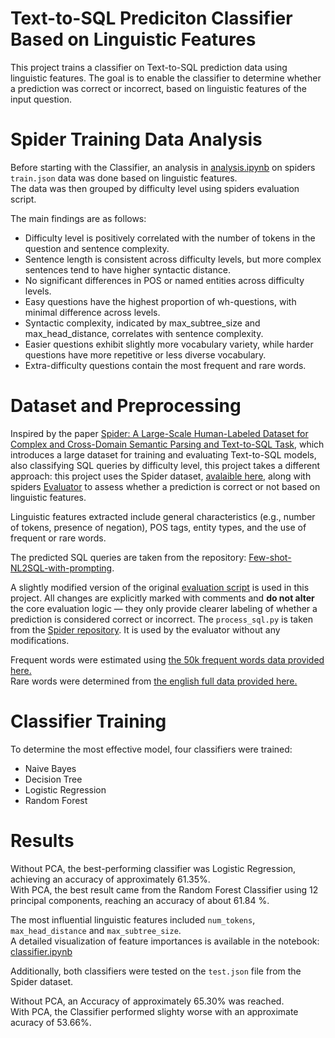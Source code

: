# Text-to-SQL Prediciton Classifier Based on Linguistic Features

This project trains a classifier on Text-to-SQL prediction data using linguistic features.
The goal is to enable the classifier to determine whether a prediction was correct or incorrect, based on linguistic features of the input question.

# Spider Training Data Analysis

Before starting with the Classifier, an analysis in [analysis.ipynb](https://github.com/sinajaprlja/SPIDER/blob/main/analysis.ipynb) on spiders ```train.json``` data was done based on linguistic features. <br>
The data was then grouped by difficulty level using spiders evaluation script.

The main findings are as follows:
* Difficulty level is positively correlated with the number of tokens in the question and sentence complexity.
* Sentence length is consistent across difficulty levels, but more complex sentences tend to have higher syntactic distance.
* No significant differences in POS or named entities across difficulty levels.
* Easy questions have the highest proportion of wh-questions, with minimal difference across levels.
* Syntactic complexity, indicated by max_subtree_size and max_head_distance, correlates with sentence complexity.
* Easier questions exhibit slightly more vocabulary variety, while harder questions have more repetitive or less diverse vocabulary.
* Extra-difficulty questions contain the most frequent and rare words.


# Dataset and Preprocessing

Inspired by the paper [Spider: A Large-Scale Human-Labeled Dataset for Complex and Cross-Domain Semantic Parsing and Text-to-SQL Task](https://arxiv.org/pdf/1809.08887), which introduces a large dataset for training and evaluating Text-to-SQL models, also classifying SQL queries by difficulty level, this project takes a different approach: this project uses the Spider dataset, [avalaible here](https://yale-lily.github.io/spider), along with spiders [Evaluator](https://github.com/taoyds/spider/blob/master/evaluation.py) to assess whether a prediction is correct or not based on linguistic features.

Linguistic features extracted include general characteristics (e.g., number of tokens, presence of negation), POS tags, entity types, and the use of frequent or rare words.

The predicted SQL queries are taken from the repository: [Few-shot-NL2SQL-with-prompting](https://github.com/MohammadrezaPourreza/Few-shot-NL2SQL-with-prompting/blob/main/GPT4_results/GPT4_zero_shot.csv).

A slightly modified version of the original [evaluation script](https://github.com/sinajaprlja/SPIDER/blob/main/evaluation.py) is used in this project. All changes are explicitly marked with comments and **do not alter** the core evaluation logic — they only provide clearer labeling of whether a prediction is considered correct or incorrect.
The ```process_sql.py``` is taken from the [Spider repository](https://github.com/taoyds/spider/blob/master/process_sql.py). It is used by the evaluator without any modifications.

Frequent words were estimated using [the 50k frequent words data provided here.](https://github.com/hermitdave/FrequencyWords/blob/master/content/2018/en/en_50k.txt) <br>
Rare words were determined from [the english full data provided here.](https://github.com/hermitdave/FrequencyWords/blob/master/content/2018/en/en_full.txt)

# Classifier Training

To determine the most effective model, four classifiers were trained:

* Naive Bayes
* Decision Tree
* Logistic Regression
* Random Forest


# Results

Without PCA, the best-performing classifier was Logistic Regression, achieving an accuracy of approximately 61.35%. <br>
With PCA, the best result came from the Random Forest Classifier using 12 principal components, reaching an accuracy of about 61.84 %. <br>

The most influential linguistic features included  ```num_tokens```, ```max_head_distance``` and ```max_subtree_size```. <br>
A detailed visualization of feature importances is available in the notebook: [classifier.ipynb](https://github.com/sinajaprlja/SPIDER/blob/main/classifier.ipynb)

Additionally, both classifiers were tested on the ```test.json``` file from the Spider dataset.

Without PCA, an Accuracy of approximately 65.30% was reached. <br>
With PCA, the Classifier performed slighty worse with an approximate acuracy of 53.66%.